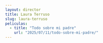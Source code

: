 ```yaml
---
layout: director
title: Laura Terruso
slug: laura-terruso
peliculas:
  - title: "Todo sobre mi padre"
    url: "2025/07/11/todo-sobre-mi-padre/"
---
```

